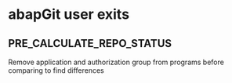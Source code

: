 # abapGit user exits

## PRE_CALCULATE_REPO_STATUS
Remove application and authorization group from programs before comparing to find differences
